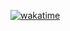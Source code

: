 [![wakatime](https://wakatime.com/badge/github/keydevelops/I.svg)](https://wakatime.com/badge/github/keydevelops/I)
